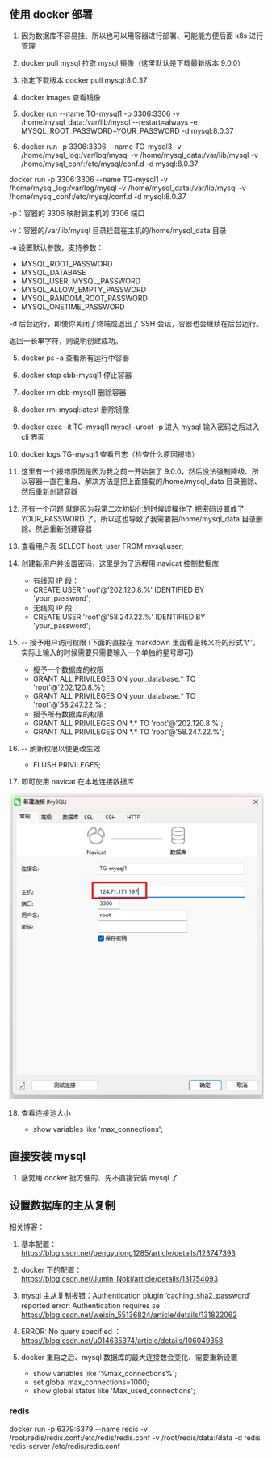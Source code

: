 ## 使用 docker 部署

1. 因为数据库不容易挂、所以也可以用容器进行部署、可能能方便后面 k8s 进行管理

2. docker pull mysql 拉取 mysql 镜像（这里默认是下载最新版本 9.0.0）

3. 指定下载版本 docker pull mysql:8.0.37

4. docker images 查看镜像

5. docker run --name TG-mysql1 -p 3306:3306 -v /home/mysql_data:/var/lib/mysql --restart=always -e MYSQL_ROOT_PASSWORD=YOUR_PASSWORD -d mysql:8.0.37

6. docker run -p 3306:3306 --name TG-mysql3 -v /home/mysql_log:/var/log/mysql -v /home/mysql_data:/var/lib/mysql -v /home/mysql_conf:/etc/mysql/conf.d -d mysql:8.0.37

docker run -p 3306:3306 --name TG-mysql1 -v /home/mysql_log:/var/log/mysql -v /home/mysql_data:/var/lib/mysql -v /home/mysql_conf:/etc/mysql/conf.d -d mysql:8.0.37

-p：容器的 3306 映射到主机的 3306 端口

-v：容器的/var/lib/mysql 目录挂载在主机的/home/mysql_data 目录

-e 设置默认参数，支持参数：

- MYSQL_ROOT_PASSWORD
- MYSQL_DATABASE
- MYSQL_USER, MYSQL_PASSWORD
- MYSQL_ALLOW_EMPTY_PASSWORD
- MYSQL_RANDOM_ROOT_PASSWORD
- MYSQL_ONETIME_PASSWORD

-d 后台运行，即使你关闭了终端或退出了 SSH 会话，容器也会继续在后台运行。

返回一长串字符，则说明创建成功。

5. docker ps -a 查看所有运行中容器

6. docker stop cbb-mysql1 停止容器

7. docker rm cbb-mysql1 删除容器

8. docker rmi mysql:latest 删除镜像

9. docker exec -it TG-mysql1 mysql -uroot -p 进入 mysql 输入密码之后进入 cli 界面

10. docker logs TG-mysql1 查看日志（检查什么原因报错）

11. 这里有一个报错原因是因为我之前一开始装了 9.0.0，然后没法强制降级、所以容器一直在重启、解决方法是把上面挂载的/home/mysql_data 目录删除、然后重新创建容器

12. 还有一个问题 就是因为我第二次初始化的时候误操作了 把密码设置成了 YOUR_PASSWORD 了，所以这也导致了我需要把/home/mysql_data 目录删除、然后重新创建容器

13. 查看用户表 SELECT host, user FROM mysql.user;

14. 创建新用户并设置密码，这里是为了远程用 navicat 控制数据库

    - 有线网 IP 段：
    - CREATE USER 'root'@'202.120.8.%' IDENTIFIED BY 'your_password';
    - 无线网 IP 段：
    - CREATE USER 'root'@'58.247.22.%' IDENTIFIED BY 'your_password';

15. -- 授予用户访问权限
    (下面的直接在 markdown 里面看是转义符的形式'\\\*'，实际上输入的时候需要只需要输入一个单独的星号即可)

    - 授予一个数据库的权限
    - GRANT ALL PRIVILEGES ON your_database.\* TO 'root'@'202.120.8.%';
    - GRANT ALL PRIVILEGES ON your_database.\* TO 'root'@'58.247.22.%';
    - 授予所有数据库的权限
    - GRANT ALL PRIVILEGES ON \*.\* TO 'root'@'202.120.8.%';
    - GRANT ALL PRIVILEGES ON \*.\* TO 'root'@'58.247.22.%';

16. -- 刷新权限以使更改生效

    - FLUSH PRIVILEGES;

17. 即可使用 navicat 在本地连接数据库

![1](./imgDatabase/1.png)

18. 查看连接池大小

    - show variables like 'max_connections';

## 直接安装 mysql

1. 感觉用 docker 挺方便的、先不直接安装 mysql 了

## 设置数据库的主从复制

相关博客：

1. 基本配置：https://blog.csdn.net/pengyulong1285/article/details/123747393

2. docker 下的配置：https://blog.csdn.net/Jumin_Noki/article/details/131754093

3. mysql 主从复制报错：Authentication plugin ‘caching_sha2_password‘ reported error: Authentication requires se ：https://blog.csdn.net/weixin_55136824/article/details/131822062

4. ERROR: No query specified ：https://blog.csdn.net/u014635374/article/details/106049358

5. docker 重启之后、mysql 数据库的最大连接数会变化、需要重新设置
   - show variables like '%max_connections%';
   - set global max_connections=1000;
   - show global status like 'Max_used_connections';

### redis

docker run -p 6379:6379 --name redis -v /root/redis/redis.conf:/etc/redis/redis.conf -v /root/redis/data:/data -d redis redis-server /etc/redis/redis.conf
